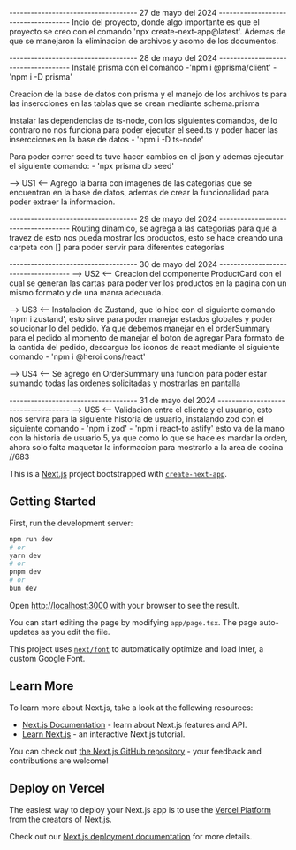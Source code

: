 ------------------------------------ 27 de mayo del 2024 ------------------------------------
Incio del proyecto, donde algo importante es que el proyecto se creo con el comando 'npx create-next-app@latest'.
Ademas de que se manejaron la eliminacion de archivos y acomo de los documentos.

------------------------------------ 28 de mayo del 2024 ------------------------------------
Instale prisma con el comando 
    -'npm i @prisma/client'
    -'npm i -D prisma'
 
Creacion de la base de datos con prisma y el manejo de los archivos ts para las insercciones en las tablas que se crean mediante schema.prisma

Instalar las dependencias de ts-node, con los siguientes comandos, de lo contraro no nos funciona para poder ejecutar el seed.ts y poder hacer las insercciones en la base de datos
    - 'npm i -D ts-node'

Para poder correr seed.ts tuve hacer cambios en el json y ademas ejecutar el siguiente comando:
    - 'npx prisma db seed'

--> US1 <--
Agrego la barra con imagenes de las categorias que se encuentran en la base de datos, ademas de crear la funcionalidad para poder extraer la informacion.

------------------------------------ 29 de mayo del 2024 ------------------------------------
Routing dinamico, se agrega a las categorias para que a travez de esto nos pueda mostrar los productos, esto se hace creando una carpeta con [] para poder servir para diferentes categorias

------------------------------------ 30 de mayo del 2024 ------------------------------------
--> US2 <--
Creacion del componente ProductCard con el cual se generan las cartas para poder ver los productos en la pagina con un mismo formato y de una manra adecuada.

--> US3 <--
Instalacion de Zustand, que lo hice con el siguiente comando 'npm i zustand', esto sirve para poder manejar estados globales y poder solucionar lo del pedido. 
Ya que debemos manejar en el orderSummary para el pedido al momento de manejar el boton de agregar
Para formato de la cantida del pedido, descargue los iconos de react mediante el siguiente comando
    - 'npm i @heroi
cons/react'

--> US4 <--
Se agrego en OrderSummary una funcion para poder estar sumando todas las ordenes solicitadas y mostrarlas en pantalla

------------------------------------ 31 de mayo del 2024 ------------------------------------
--> US5 <--
Validacion entre el cliente y el usuario, esto nos servira para la siguiente historia de usuario, instalando zod con el siguiente comando
    - 'npm i zod'
    - 'npm i react-to
astify'
esto va de la mano con la historia de usuario 5, ya que como lo que se hace es mardar la orden, ahora solo falta maquetar la informacion para mostrarlo a la area de cocina
//683


This is a [Next.js](https://nextjs.org/) project bootstrapped with [`create-next-app`](https://github.com/vercel/next.js/tree/canary/packages/create-next-app).

## Getting Started

First, run the development server:

```bash
npm run dev
# or
yarn dev
# or
pnpm dev
# or
bun dev
```

Open [http://localhost:3000](http://localhost:3000) with your browser to see the result.

You can start editing the page by modifying `app/page.tsx`. The page auto-updates as you edit the file.

This project uses [`next/font`](https://nextjs.org/docs/basic-features/font-optimization) to automatically optimize and load Inter, a custom Google Font.

## Learn More

To learn more about Next.js, take a look at the following resources:

- [Next.js Documentation](https://nextjs.org/docs) - learn about Next.js features and API.
- [Learn Next.js](https://nextjs.org/learn) - an interactive Next.js tutorial.

You can check out [the Next.js GitHub repository](https://github.com/vercel/next.js/) - your feedback and contributions are welcome!

## Deploy on Vercel

The easiest way to deploy your Next.js app is to use the [Vercel Platform](https://vercel.com/new?utm_medium=default-template&filter=next.js&utm_source=create-next-app&utm_campaign=create-next-app-readme) from the creators of Next.js.

Check out our [Next.js deployment documentation](https://nextjs.org/docs/deployment) for more details.

